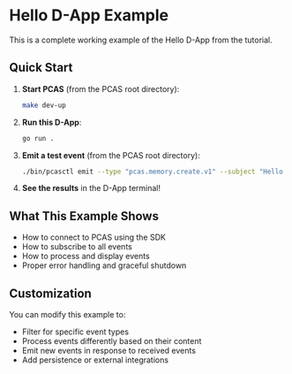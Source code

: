 # Hello D-App Example

This is a complete working example of the Hello D-App from the tutorial.

## Quick Start

1. **Start PCAS** (from the PCAS root directory):
   ```bash
   make dev-up
   ```

2. **Run this D-App**:
   ```bash
   go run .
   ```

3. **Emit a test event** (from the PCAS root directory):
   ```bash
   ./bin/pcasctl emit --type "pcas.memory.create.v1" --subject "Hello from D-App!"
   ```

4. **See the results** in the D-App terminal!

## What This Example Shows

- How to connect to PCAS using the SDK
- How to subscribe to all events
- How to process and display events
- Proper error handling and graceful shutdown

## Customization

You can modify this example to:
- Filter for specific event types
- Process events differently based on their content
- Emit new events in response to received events
- Add persistence or external integrations